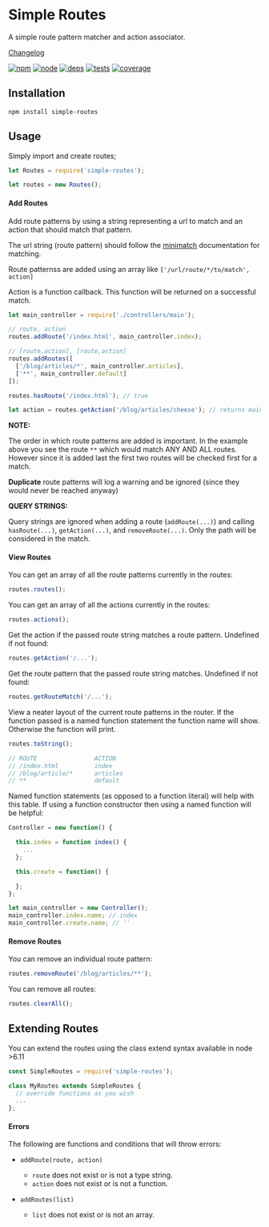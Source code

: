 # Simple Routes

A simple route pattern matcher and action associator.

[Changelog](https://github.com/cdimoulis/simple-routes/blob/master/changelog.md)

[![npm][npm]][npm-url]
[![node][node]][node-url]
[![deps][deps]][deps-url]
[![tests][tests]][tests-url]
[![coverage][cover]][cover-url]

## Installation

`npm install simple-routes`

## Usage

Simply import and create routes;

```js
let Routes = require('simple-routes');

let routes = new Routes();
```

#### Add Routes

Add route patterns by using a string representing a url to match and an action that should match that pattern.

The url string (route pattern) should follow the [minimatch](https://www.npmjs.com/package/minimatch) documentation for matching.

Route patternss are added using an array like `['/url/route/*/to/match', action]`

Action is a function callback. This function will be returned on a successful match.

```js
let main_controller = require('./controllers/main');

// route, action
routes.addRoute('/index.html', main_controller.index);

// [route,action], [route,action]
routes.addRoutes([
  ['/blog/articles/*', main_controller.articles],
  ['**', main_controller.default]
]);

routes.hasRoute('/index.html'); // true

let action = routes.getAction('/blog/articles/cheese'); // returns main_controller.articles, undefined if not found
```

**NOTE:**

The order in which route patterns are added is important. In the example above you see the route `**` which would match ANY AND ALL routes. However since it is added last the first two routes will be checked first for a match.

**Duplicate** route patterns will log a warning and be ignored (since they would never be reached anyway)

**QUERY STRINGS:**

Query strings are ignored when adding a route (`addRoute(...)`) and calling `hasRoute(...)`, `getAction(...)`, and `removeRoute(...)`. Only the path will be considered in the match.

#### View Routes

You can get an array of all the route patterns currently in the routes:
```js
routes.routes();
```

You can get an array of all the actions currently in the routes:
```js
routes.actions();
```

Get the action if the passed route string matches a route pattern. Undefined if not found:
```js
routes.getAction('/...');
```

Get the route pattern that the passed route string matches. Undefined if not found:
```js
routes.getRouteMatch('/...');
```

View a neater layout of the current route patterns in the router. If the function passed is a named function statement the function name will show. Otherwise the function will print.

```js
routes.toString();

// ROUTE                ACTION              
// /index.html          index                   
// /blog/article/*      articles                   
// **                   default      
```

Named function statements (as opposed to a function literal) will help with this table. If using a function constructor then using a named function will be helpful:
```js
Controller = new function() {

  this.index = function index() {
    ...
  };

  this.create = function() {

  };
};

let main_controller = new Controller();
main_controller.index.name; // index
main_controller.create.name; // ''
```

#### Remove Routes

You can remove an individual route pattern:
```js
routes.removeRoute('/blog/articles/**');
```

You can remove all routes:
```js
routes.clearAll();
```

## Extending Routes

You can extend the routes using the class extend syntax available in node >6.11

```js
const SimpleRoutes = require('simple-routes');

class MyRoutes extends SimpleRoutes {
  // override functions as you wish
  ...
};
```

#### Errors

The following are functions and conditions that will throw errors:

* `addRoute(route, action)`
  * `route` does not exist or is not a type string.
  * `action` does not exist or is not a function.

* `addRoutes(list)`
  * `list` does not exist or is not an array.


[npm]: https://img.shields.io/npm/v/simple-routes.svg
[npm-url]: https://npmjs.com/package/simple-routes

[node]: https://img.shields.io/node/v/simple-routes.svg
[node-url]: https://nodejs.org

[deps]: https://img.shields.io/david/cdimoulis/simple-routes.svg
[deps-url]: https://david-dm.org/cdimoulis/simple-routes

[tests]: https://img.shields.io/travis/cdimoulis/simple-routes/master.svg
[tests-url]: https://travis-ci.org/cdimoulis/simple-routes

[cover]: https://coveralls.io/repos/github/cdimoulis/simple-routes/badge.svg?branch=master
[cover-url]: https://coveralls.io/github/cdimoulis/simple-routes?branch=master
